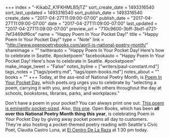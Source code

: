 +++
index = "-KikabZ_K1FKHMLB5jTZ"
sort_create_date = 1493316540
sort_last_updated = 1493316540
sort_publish_date = 1493316540
create_date = "2017-04-27T11:09:00-07:00"
publish_date = "2017-04-27T11:09:00-07:00"
date = "2017-04-27T11:09:00-07:00"
last_updated = "2017-04-27T11:09:00-07:00"
preview_url = "710c9600-3bff-3bd1-d721-7ef3469df6ce"
name = "Happy Poem In Your Pocket Day!"
title = "Happy Poem In Your Pocket Day!"
type = "Note"
link = "http://www.openpoetrybooks.com/april-is-national-poetry-month/"
shareimage = ""
twitterauto = "Happy Poem In Your Pocket Day! Here's how to celebrate in Seattle. #pocketpoem"
facebookauto = "Happy Poem In Your Pocket Day! Here's how to celebrate in Seattle. #pocketpoem"
make_image_tweet = "False"
notes_byline = ["writers/paul-constant.md"]
tags_notes = ["tags/poetry.md", "tags/open-books.md"]
notes_about = ""
books = ""
+++
Today, at the ass-end of National Poetry Month, is [Poem In Your Pocket Day](https://www.poets.org/national-poetry-month/poem-your-pocket-day), which poets.org urges you to celebrate by "selecting a poem, carrying it with you, and sharing it with others throughout the day at schools, bookstores, libraries, parks, and workplaces."

Don't have a poem in your pocket? You can always print one out. [This poem is eminently pocket-sized](https://twitter.com/alice_notley/status/480654236108468225?lang=en). Also, [this one](http://www.loveblender.com/blend/wv.cgi?id=2003.08.01.20.48.8201). Open Books, which has been **all over this National Poetry Month thing this year**, is celebrating Poem in Your Pocket Day by giving away pocket poems all day to customers. They're also hosting a pocket-themed poetry reading with Seattle's Civic Poet, Claudia Castro Luna, at [El Centro De La Raza](http://www.elcentrodelaraza.org/) at 1:30 pm today. 

